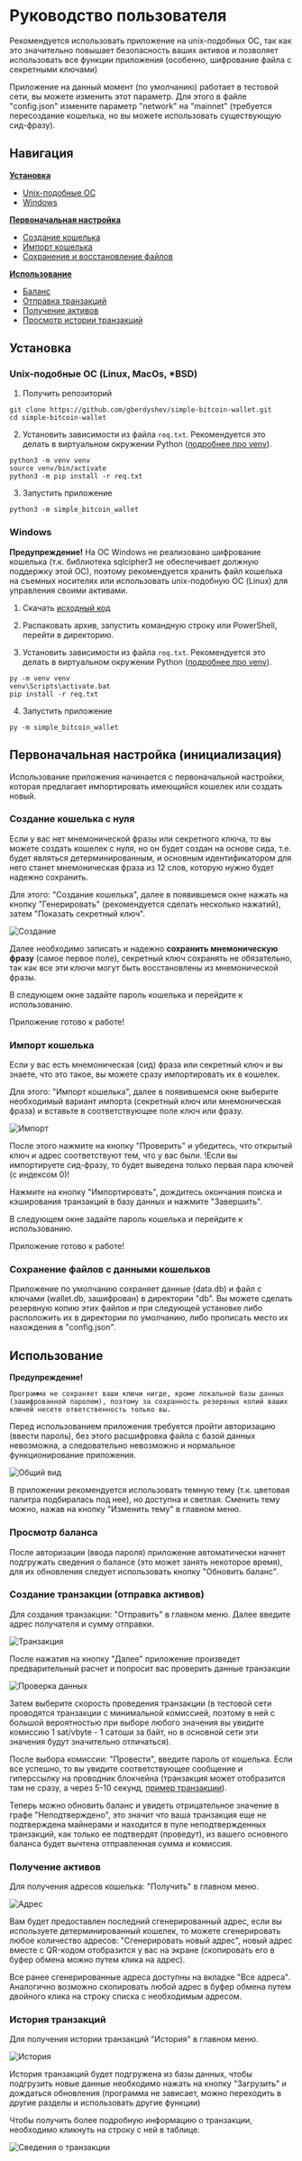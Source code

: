 # Руководство пользователя
Рекомендуется использовать приложение на unix-подобных ОС, так как это значительно повышает безопасность ваших активов и позволяет использовать все функции приложения (особенно, шифрование файла с секретными ключами)

Приложение на данный момент (по умолчанию) работает в тестовой сети, вы можете изменить этот параметр. Для этого в файле "config.json" измените параметр "network" на "mainnet" (требуется пересоздание кошелька, но вы можете использовать существующую сид-фразу).

## Навигация
**[Установка](#установка)**
- [Unix-подобные ОС](#unix-подобные-ос-linux-macos-bsd)
- [Windows](#windows)

**[Первоначальная настройка](#первоначальная-настройка-инициализация)**
- [Создание кошелька](#создание-кошелька-с-нуля)
- [Импорт кошелька](#импорт-кошелька)
- [Сохранение и восстановление файлов](#сохранение-файлов-с-данными-кошельков)

**[Использование](#использование)**
- [Баланс](#просмотр-баланса)
- [Отправка транзакций](#создание-транзакции-отправка-активов)
- [Получение активов](#получение-активов)
- [Просмотр истории транзакций](#история-транзакций)


## Установка

### Unix-подобные ОС (Linux, MacOs, *BSD)
1. Получить репозиторий
```
git clone https://github.com/gberdyshev/simple-bitcoin-wallet.git
cd simple-bitcoin-wallet
```

2. Установить зависимости из файла ``req.txt``. Рекомендуется это делать в виртуальном окружении Python ([подробнее про venv](https://docs.python.org/3/library/venv.html)).

```
python3 -m venv venv
source venv/bin/activate
python3 -m pip install -r req.txt
```
3. Запустить приложение
```
python3 -m simple_bitcoin_wallet
```
### Windows

**Предупреждение!** На ОС Windows не реализовано шифрование кошелька (т.к. библиотека sqlcipher3 не обеспечивает должную поддержку этой ОС), поэтому рекомендуется хранить файл кошелька на съемных носителях или использовать unix-подобную ОС (Linux) для управления своими активами.

1. Скачать [исходный код](https://github.com/gberdyshev/simple-bitcoin-wallet/releases)

2. Распаковать архив, запустить командную строку или PowerShell, перейти в директорию.

3. Установить зависимости из файла ``req.txt``. Рекомендуется это делать в виртуальном окружении Python ([подробнее про venv](https://docs.python.org/3/library/venv.html)).

```
py -m venv venv
venv\Scripts\activate.bat
pip install -r req.txt
```
4. Запустить приложение
```
py -m simple_bitcoin_wallet
```

## Первоначальная настройка (инициализация)
Использование приложения начинается с первоначальной настройки, которая предлагает импортировать имеющийся кошелек или создать новый.
### Создание кошелька с нуля
Если у вас нет мнемонической фразы или секретного ключа, то вы можете создать кошелек с нуля, но он будет создан на основе сида, т.е. будет являться детерминированным, и основным идентификатором для него станет мнемоническая фраза из 12 слов, которую нужно будет надежно сохранить. 

Для этого: "Создание кошелька", далее в появившемся окне нажать на кнопку "Генерировать" (рекомендуется сделать несколько нажатий), затем "Показать секретный ключ".

![Создание](https://i.imgur.com/ibuTZvR.png)

Далее необходимо записать и надежно **сохранить мнемоническую фразу** (самое первое поле), секретный ключ сохранять не обязательно, так как все эти ключи могут быть восстановлены из мнемонической фразы.

В следующем окне задайте пароль кошелька и перейдите к использованию.

Приложение готово к работе!

### Импорт кошелька
Если у вас есть мнемоническая (сид) фраза или секретный ключ и вы знаете, что это такое, вы можете сразу импортировать их в кошелек.

Для этого: "Импорт кошелька", далее в появившемся окне выберите необходимый вариант импорта (секретный ключ или мнемоническая фраза) и вставьте в соответствующее поле ключ или фразу.

![Импорт](https://i.imgur.com/cSsqc1y.png)

После этого нажмите на кнопку "Проверить" и убедитесь, что открытый ключ и адрес соответствуют тем, что у вас были. !Если вы импортируете сид-фразу, то будет выведена только первая пара ключей (с индексом 0)!

Нажмите на кнопку "Импортировать", дождитесь окончания поиска и кэширования транзакций в базу данных и нажмите "Завершить".

В следующем окне задайте пароль кошелька и перейдите к использованию.

Приложение готово к работе!

### Сохранение файлов с данными кошельков

Приложение по умолчанию сохраняет данные (data.db) и файл с ключами (wallet.db, зашифрован) в директории "db". Вы можете сделать резервную копию этих файлов и при следующей установке либо расположить их в директории по умолчанию, либо прописать место их нахождения в "config.json".


## Использование
**Предупреждение!**

```Программа не сохраняет ваши ключи нигде, кроме локальной базы данных (зашифрованной паролем), поэтому за сохранность резервных копий ваших ключей несете ответственность только вы.```

Перед использованием приложения требуется пройти авторизацию (ввести пароль), без этого расшифровка файла с базой данных невозможна, а следовательно невозможно и нормальное функционирование приложения.

![Общий вид](https://i.imgur.com/2u1AsU7.png)

В приложении рекомендуется использовать темную тему (т.к. цветовая палитра подбиралась под нее), но доступна и светлая. Сменить тему можно, нажав на кнопку "Изменить тему" в главном меню.

### Просмотр баланса
После авторизации (ввода пароля) приложение автоматически начнет подгружать сведения о балансе (это может занять некоторое время), для их обновления следует использовать кнопку "Обновить баланс".

### Создание транзакции (отправка активов)

Для создания транзакции: "Отправить" в главном меню. Далее введите адрес получателя и сумму отправки.

![Транзакция](https://i.imgur.com/b7pvvgK.png)

После нажатия на кнопку "Далее" приложение произведет предварительный расчет и попросит вас проверить данные транзакции

![Проверка данных](https://i.imgur.com/PTah3j8.png)

Затем выберите скорость проведения транзакции (в тестовой сети проводятся транзакции с минимальной комиссией, поэтому в ней с большой вероятностью при выборе любого значения вы увидите комиссию 1 sat/vbyte - 1 сатоши за байт, но в основной сети эти значения будут значительно отличаться).

После выбора комиссии: "Провести", введите пароль от кошелька. Если все успешно, то вы увидите соответствующее сообщение и гиперссылку на проводник блокчейна (транзакция может отобразится там не сразу, а через 5-10 секунд, [пример транзакции](https://mempool.space/testnet/tx/18e1a98667697e74844634e9a81548108d2d7d4b2586c158815870bd9a527f9b)). 

Теперь можно обновить баланс и увидеть отрицательное значение в графе "Неподтверждено", это значит что ваша транзакция еще не подтверждена майнерами и находится в пуле неподтвержденных транзакций, как только ее подтвердят (проведут), из вашего основного баланса будет вычтена отправленная сумма и комиссия.

### Получение активов

Для получения адресов кошелька: "Получить" в главном меню. 

![Адрес](https://i.imgur.com/7o23VZe.png)

Вам будет предоставлен последний сгенерированный адрес, если вы используете детерминированный кошелек, то можете сгенерировать любое количество адресов: "Сгенерировать новый адрес", новый адрес вместе с QR-кодом отобразится у вас на экране (скопировать его в буфер обмена можно путем клика на адрес). 

Все ранее сгенерированные адреса доступны на вкладке "Все адреса". Аналогично возможно скопировать любой адрес в буфер обмена путем двойного клика на строку списка с необходимым адресом.

### История транзакций

Для получения истории транзакций "История" в главном меню.

![История](https://i.imgur.com/odoC5SR.png)

История транзакций будет подгружена из базы данных, чтобы подгрузить новые данные необходимо нажать на кнопку "Загрузить" и дождаться обновления (программа не зависает, можно переходить в другие разделы и использовать другие функции)

Чтобы получить более подробную информацию о транзакции, необходимо кликнуть на строку с ней в таблице.

![Сведения о транзакции](https://i.imgur.com/zgmvWPo.png)
